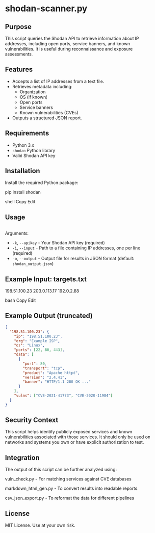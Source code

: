 # shodan-scanner.py

## Purpose

This script queries the Shodan API to retrieve information about IP addresses, including open ports, service banners, and known vulnerabilities. It is useful during reconnaissance and exposure assessments.

## Features

- Accepts a list of IP addresses from a text file.
- Retrieves metadata including:
  - Organization
  - OS (if known)
  - Open ports
  - Service banners
  - Known vulnerabilities (CVEs)
- Outputs a structured JSON report.

## Requirements

- Python 3.x
- `shodan` Python library
- Valid Shodan API key

## Installation

Install the required Python package:

pip install shodan

shell
Copy
Edit

## Usage

```python3 shodan-scanner.py -k YOUR_API_KEY -i targets.txt -o results.json
```
Arguments:

- `-k`, `--apikey` - Your Shodan API key (required)
- `-i`, `--input` - Path to a file containing IP addresses, one per line (required)
- `-o`, `--output` - Output file for results in JSON format (default: `shodan_output.json`)

## Example Input: targets.txt

198.51.100.23
203.0.113.17
192.0.2.88

bash
Copy
Edit

## Example Output (truncated)

```json
{
  "198.51.100.23": {
    "ip": "198.51.100.23",
    "org": "Example ISP",
    "os": "Linux",
    "ports": [22, 80, 443],
    "data": [
      {
        "port": 80,
        "transport": "tcp",
        "product": "Apache httpd",
        "version": "2.4.41",
        "banner": "HTTP/1.1 200 OK ..."
      }
    ],
    "vulns": ["CVE-2021-41773", "CVE-2020-11984"]
  }
}
```
## Security Context
This script helps identify publicly exposed services and known vulnerabilities associated with those services. It should only be used on networks and systems you own or have explicit authorization to test.

## Integration
The output of this script can be further analyzed using:

vuln_check.py - For matching services against CVE databases

markdown_html_gen.py - To convert results into readable reports

csv_json_export.py - To reformat the data for different pipelines

## License
MIT License. Use at your own risk.
